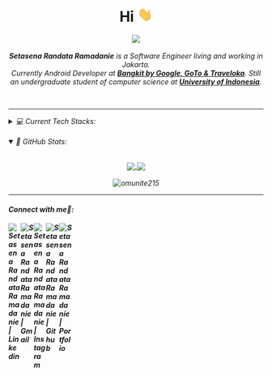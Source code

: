 <h1 align="center">Hi <img src="https://raw.githubusercontent.com/ABSphreak/ABSphreak/master/gifs/Hi.gif" width="30px"></h1>
<p align="center">
  <a href="https://github.com/Ratheshan03/readme-typing-svg"><img src="https://readme-typing-svg.herokuapp.com?lines=Computer+Science+Undergraduate;UI+/+UX+Designer;Full+Stack+Web+Developer;Aspiring+Learner&center=true&width=500&height=50"></a>
</p>

<p align="center">
  <em>
    <b>Setasena Randata Ramadanie</b> is a Software Engineer living and working in Jakarta. 
  <br>
    <i>Currently Android Developer at <b><a href="https://grow.google/intl/id_id/bangkit">Bangkit by Google, GoTo & Traveloka</a></b>. Still an undergraduate student of computer science at <b><a href="https://ui.ac.id">University of Indonesia</a></b>.</i>
</p>
<br>

---

<details>
<summary>
  💻 Current Tech Stacks:
</summary>
   <br>
<code><a href="https://www.typescriptlang.org/" target="_blank"><img height="30" src="https://www.vectorlogo.zone/logos/typescriptlang/typescriptlang-icon.svg" alt="TypeScript"></a></code>
<code><a href="https://nextjs.org/" target="_blank"><img height="30" src="https://www.datocms-assets.com/75941/1657707878-nextjs_logo.png"></a></code>
<code> <a href="https://planetscale.com/" target="_blank"> <img src="https://avatars.githubusercontent.com/u/35612527?s=200&v=4" alt="tailwind" height="30"/> </a> </code>
<code> <a href="https://tailwindcss.com/" target="_blank"> <img src="https://www.vectorlogo.zone/logos/tailwindcss/tailwindcss-icon.svg" alt="tailwind" height="30"/> </a> </code>
  <code><a href="https://kotlinlang.org/" target="_blank"><img height="30" src="https://cdn.worldvectorlogo.com/logos/kotlin-1.svg"></a></code>
  <code><a href="https://developer.android.com/studio" target="_blank"><img height="30" src="https://1.bp.blogspot.com/-LgTa-xDiknI/X4EflN56boI/AAAAAAAAPuk/24YyKnqiGkwRS9-_9suPKkfsAwO4wHYEgCLcBGAsYHQ/s0/image9.png"></a></code>
</details>
<br>
  
<details open="">
<summary>
 📔 GitHub Stats:
</summary>
<br>
<p align="center">
  <a href="https://github.com/setasenarandata">
    <img align="center"  height="175px" src="https://github-readme-stats.vercel.app/api?username=setasenarandata&show_icons=true&hide_border=true&title_color=94b4a4&amp&icon_color=FFFFFF&amp&text_color=FFFFFF&amp&bg_color=000000&count_private=true&include_all_commits=true"/>
  </a>
  <a href="https://github.com/setasenarandata">
    <img align="center" height="175px"  src="https://github-readme-stats.vercel.app/api/top-langs/?username=setasenarandata&text_color=FFFFFF&bg_color=000000&title_color=94b4a4&langs_count=15&layout=compact&hide_border=true" />
  </a>
</p>
  <p align="center"><img align="center" src="https://github-readme-streak-stats.herokuapp.com/?user=setasenarandata&text_color=FFFFFF&bg_color=000000&title_color=94b4a4&langs_count=15&layout=compact&hide_border=true" alt="omunite215" /></p>
</details>

---

<h4> Connect with me🤝: <h4>
  </hr>
  <a href="https://www.linkedin.com/in/setasenarandata/">
   <img align="left" alt="Setasena Randata Ramadanie | Linkedin" width="24px" src="https://www.vectorlogo.zone/logos/linkedin/linkedin-icon.svg" />
  </a>
  <a href="mailto:setasena93@gmail.com">
    <img align="left" alt="Setasena Randata Ramadanie | Gmail" width="26px" src="https://www.vectorlogo.zone/logos/gmail/gmail-icon.svg" />
  </a>
  <a href="https://www.instagram.com/setasena93/">
    <img align="left" alt="Setasena Randata Ramadanie | Instagram" width="24px" src="https://www.vectorlogo.zone/logos/instagram/instagram-icon.svg" />
  </a>
   <a href="https://github.com/setasenarandata">
    <img align="left" alt="Setasena Randata Ramadanie | Github" width="26px" src="https://www.vectorlogo.zone/logos/github/github-tile.svg" />
  </a>
  <a href="https://setasena.com/">
    <img align="left" alt="Setasena Randata Ramadanie | Portfolio" width="26px" src="https://www.svgrepo.com/show/474386/internet.svg" />
  </a>
  <br>

